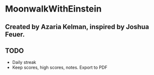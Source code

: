 # MoonwalkWithEinstein

## Created by Azaria Kelman, inspired by Joshua Feuer.


## TODO
- Daily streak
- Keep scores, high scores, notes. Export to PDF